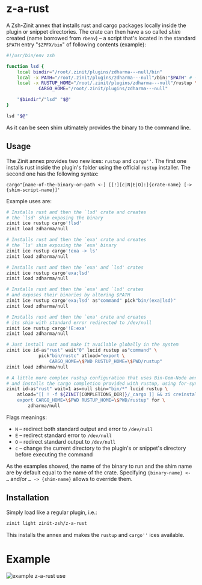 # z-a-rust

A Zsh-Zinit annex that installs rust and cargo packages locally inside the
plugin or snippet directories. The crate can then have a so called *shim*
created (name borrowed from `rbenv`) – a script that's located in the standard
`$PATH` entry "`$ZPFX/bin`" of following contents (example):

```zsh
#!/usr/bin/env zsh

function lsd {
    local bindir="/root/.zinit/plugins/zdharma---null/bin"
    local -x PATH="/root/.zinit/plugins/zdharma---null"/bin:"$PATH" # -x means export
    local -x RUSTUP_HOME="/root/.zinit/plugins/zdharma---null"/rustup \
            CARGO_HOME="/root/.zinit/plugins/zdharma---null"

    "$bindir"/"lsd" "$@"
}

lsd "$@"
```

As it can be seen shim ultimately provides the binary to the command line.

## Usage

The Zinit annex provides two new ices: `rustup` and `cargo''`. The first one
installs rust inside the plugin's folder using the official `rustup` installer.
The second one has the following syntax:

`cargo"[name-of-the-binary-or-path <-] [[!][c|N|E|O]:]{crate-name} [-> {shim-script-name}]'`

Example uses are:

```zsh
# Installs rust and then the `lsd' crate and creates
# the `lsd' shim exposing the binary
zinit ice rustup cargo'!lsd'
zinit load zdharma/null

# Installs rust and then the `exa' crate and creates
# the `ls' shim exposing the `exa' binary
zinit ice rustup cargo'!exa -> ls'
zinit load zdharma/null

# Installs rust and then the `exa' and `lsd' crates
zinit ice rustup cargo'exa;lsd'
zinit load zdharma/null

# Installs rust and then the `exa' and `lsd' crates
# and exposes their binaries by altering $PATH
zinit ice rustup cargo'exa;lsd' as"command" pick"bin/(exa|lsd)"
zinit load zdharma/null

# Installs rust and then the `exa' crate and creates
# its shim with standard error redirected to /dev/null
zinit ice rustup cargo'!E:exa'
zinit load zdharma/null

# Just install rust and make it available globally in the system
zinit ice id-as"rust" wait"0" lucid rustup as"command" \
            pick"bin/rustc" atload="export \
                CARGO_HOME=\$PWD RUSTUP_HOME=\$PWD/rustup"
zinit load zdharma/null

# A little more complex rustup configuration that uses Bin-Gem-Node annex
# and installs the cargo completion provided with rustup, using for-syntax
zinit id-as"rust" wait=1 as=null sbin="bin/*" lucid rustup \
    atload="[[ ! -f ${ZINIT[COMPLETIONS_DIR]}/_cargo ]] && zi creinstall rust; \
    export CARGO_HOME=\$PWD RUSTUP_HOME=\$PWD/rustup" for \
        zdharma/null

```

Flags meanings:

- `N` – redirect both standard output and error to `/dev/null`
- `E` – redirect standard error to `/dev/null`
- `O` – redirect standard output to `/dev/null`
- `c` – change the current directory to the plugin's or snippet's directory before
  executing the command

As the examples showed, the name of the binary to run and the shim name are
by default equal to the name of the crate. Specifying `{binary-name} <- …`
and/or `… -> {shim-name}` allows to override them.

## Installation

Simply load like a regular plugin, i.e.:

```zsh
zinit light zinit-zsh/z-a-rust
```

This installs the annex and makes the `rustup` and `cargo''` ices available.

# Example

![example z-a-rust
use](https://raw.githubusercontent.com/zinit-zsh/z-a-rust/master/images/z-a-rust.png)

<!-- vim:set ft=markdown tw=80 fo+=an1 autoindent: -->
